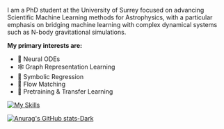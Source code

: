 I am a PhD student at the University of Surrey focused on advancing Scientific Machine Learning methods for Astrophysics, with a particular emphasis on bridging machine learning with complex dynamical systems such as N-body gravitational simulations.

**My primary interests are:**
- 🌌 Neural ODEs
- 🕸️ Graph Representation Learning
- 🧮 Symbolic Regression
- 🔄 Flow Matching
- 🚀 Pretraining & Transfer Learning



[![My Skills](https://skillicons.dev/icons?i=py,pytorch,sklearn,git,flask)](https://skillicons.dev)

[![Anurag's GitHub stats-Dark](https://github-readme-stats.vercel.app/api?username=julian-8897&show_icons=true&theme=dark#gh-dark-mode-only)](https://github.com/anuraghazra/github-readme-stats#gh-dark-mode-only)

<!---
julian-8897/julian-8897 is a ✨ special ✨ repository because its `README.md` (this file) appears on your GitHub profile.
You can click the Preview link to take a look at your changes.
--->

